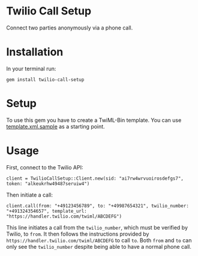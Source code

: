 # Twilio Call Setup

Connect two parties anonymously via a phone call.

# Installation

In your terminal run:

```
gem install twilio-call-setup
```

# Setup

To use this gem you have to create a TwiML-Bin template. You can use [template.xml.sample](template.xml.sample) as a starting point.

# Usage

First, connect to the Twilio API:

```
client = TwilioCallSetup::Client.new(sid: "ai7rw4wrvuoirosdefgs7", token: "alkeukrhw49487seruiw4")
```

Then initiate a call:

```
client.call(from: "+49123456789", to: "+49987654321", twilio_number: "+491324354657", template_url: "https://handler.twilio.com/twiml/ABCDEFG")
```

This line initiates a call from the `twilio_number`, which must be verified by Twilio, to `from`. It then follows the instructions provided by `https://handler.twilio.com/twiml/ABCDEFG` to call `to`. Both `from` and `to` can only see the `twilio_number` despite being able to have a normal phone call.
